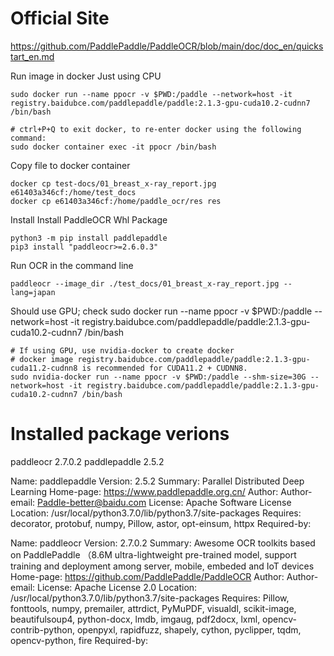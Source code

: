 # Official Site
https://github.com/PaddlePaddle/PaddleOCR/blob/main/doc/doc_en/quickstart_en.md

Run image in docker
Just using CPU
```
sudo docker run --name ppocr -v $PWD:/paddle --network=host -it registry.baidubce.com/paddlepaddle/paddle:2.1.3-gpu-cuda10.2-cudnn7  /bin/bash
```

```
# ctrl+P+Q to exit docker, to re-enter docker using the following command:
sudo docker container exec -it ppocr /bin/bash
```

Copy file to docker container
```
docker cp test-docs/01_breast_x-ray_report.jpg e61403a346cf:/home/test_docs
docker cp e61403a346cf:/home/paddle_ocr/res res
```

Install Install PaddleOCR Whl Package
```
python3 -m pip install paddlepaddle
pip3 install "paddleocr>=2.6.0.3"
```

Run OCR in the command line
```
paddleocr --image_dir ./test_docs/01_breast_x-ray_report.jpg --lang=japan
```


Should use GPU; check sudo docker run --name ppocr -v $PWD:/paddle --network=host -it  registry.baidubce.com/paddlepaddle/paddle:2.1.3-gpu-cuda10.2-cudnn7  /bin/bash
```
# If using GPU, use nvidia-docker to create docker
# docker image registry.baidubce.com/paddlepaddle/paddle:2.1.3-gpu-cuda11.2-cudnn8 is recommended for CUDA11.2 + CUDNN8.
sudo nvidia-docker run --name ppocr -v $PWD:/paddle --shm-size=30G --network=host -it registry.baidubce.com/paddlepaddle/paddle:2.1.3-gpu-cuda10.2-cudnn7 /bin/bash
```

# Installed package verions
paddleocr                         2.7.0.2
paddlepaddle                      2.5.2

Name: paddlepaddle
Version: 2.5.2
Summary: Parallel Distributed Deep Learning
Home-page: https://www.paddlepaddle.org.cn/
Author: 
Author-email: Paddle-better@baidu.com
License: Apache Software License
Location: /usr/local/python3.7.0/lib/python3.7/site-packages
Requires: decorator, protobuf, numpy, Pillow, astor, opt-einsum, httpx
Required-by: 


Name: paddleocr
Version: 2.7.0.2
Summary: Awesome OCR toolkits based on PaddlePaddle （8.6M ultra-lightweight pre-trained model, support training and deployment among server, mobile, embeded and IoT devices
Home-page: https://github.com/PaddlePaddle/PaddleOCR
Author: 
Author-email: 
License: Apache License 2.0
Location: /usr/local/python3.7.0/lib/python3.7/site-packages
Requires: Pillow, fonttools, numpy, premailer, attrdict, PyMuPDF, visualdl, scikit-image, beautifulsoup4, python-docx, lmdb, imgaug, pdf2docx, lxml, opencv-contrib-python, openpyxl, rapidfuzz, shapely, cython, pyclipper, tqdm, opencv-python, fire
Required-by: